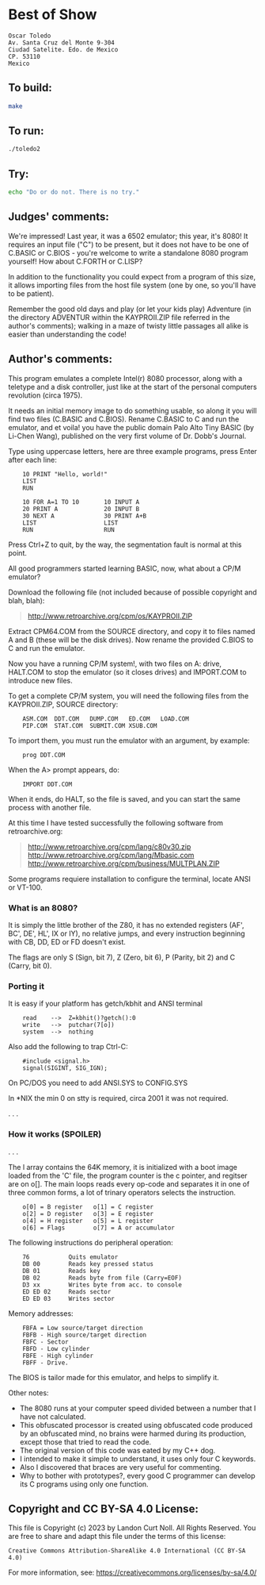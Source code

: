 # Best of Show

    Oscar Toledo
    Av. Santa Cruz del Monte 9-304
    Ciudad Satelite. Edo. de Mexico
    CP. 53110
    Mexico

## To build:

```sh
make
```

## To run:

```sh
./toledo2
```

## Try:

```sh
echo "Do or do not. There is no try."
```

## Judges' comments:

We're impressed! Last year, it was a 6502 emulator; this year,
it's 8080!  It requires an input file ("C") to be present, but
it does not have to be one of C.BASIC or C.BIOS - you're welcome
to write a standalone 8080 program yourself! How about C.FORTH
or C.LISP?

In addition to the functionality you could expect from a program
of this size, it allows importing files from the host file
system (one by one, so you'll have to be patient).

Remember the good old days and play (or let your kids play)
Adventure (in the directory ADVENTUR within the KAYPROII.ZIP
file referred in the author's comments); walking in a maze of
twisty little passages all alike is easier than understanding
the code!

## Author's comments:

This program emulates a complete Intel(r) 8080
processor, along with a teletype and a disk
controller, just like at the start of the personal
computers revolution (circa 1975).

It needs an initial memory image to do something
usable, so along it you will find two files
(C.BASIC and C.BIOS). Rename C.BASIC to C and run
the emulator, and et voila! you have the public
domain Palo Alto Tiny BASIC (by Li-Chen Wang),
published on the very first volume of Dr. Dobb's
Journal.

Type using uppercase letters, here are three example
programs, press Enter after each line:

        10 PRINT "Hello, world!"
        LIST
        RUN

        10 FOR A=1 TO 10       10 INPUT A
        20 PRINT A             20 INPUT B
        30 NEXT A              30 PRINT A+B
        LIST                   LIST
        RUN                    RUN

Press Ctrl+Z to quit, by the way, the segmentation fault is
normal at this point.

All good programmers started learning BASIC, now, what about a
CP/M emulator?

Download the following file (not included because of possible
copyright and blah, blah):

> <http://www.retroarchive.org/cpm/os/KAYPROII.ZIP>

Extract CPM64.COM from the SOURCE directory, and copy it to
files named A and B (these will be the disk drives). Now rename
the provided C.BIOS to C and run the emulator.

Now you have a running CP/M system!, with two files on A: drive,
HALT.COM to stop the emulator (so it closes drives) and IMPORT.COM
to introduce new files.

To get a complete CP/M system, you will need the following files
from the KAYPROII.ZIP, SOURCE directory:

        ASM.COM  DDT.COM   DUMP.COM   ED.COM   LOAD.COM
        PIP.COM  STAT.COM  SUBMIT.COM XSUB.COM

To import them, you must run the emulator with an argument, by
example:

        prog DDT.COM

When the A> prompt appears, do:

        IMPORT DDT.COM

When it ends, do HALT, so the file is saved, and you can start
the same process with another file.

At this time I have tested successfully the following software
from retroarchive.org:

> <http://www.retroarchive.org/cpm/lang/c80v30.zip>
> <http://www.retroarchive.org/cpm/lang/Mbasic.com>
> <http://www.retroarchive.org/cpm/business/MULTPLAN.ZIP>

Some programs requiere installation to configure the terminal,
locate ANSI or VT-100.

### What is an 8080?

It is simply the little brother of the Z80, it has no extended
registers (AF', BC', DE', HL', IX or IY), no relative jumps,
and every instruction beginning with CB, DD, ED or FD doesn't
exist.

The flags are only S (Sign, bit 7), Z (Zero, bit 6), P (Parity,
bit 2) and C (Carry, bit 0).

### Porting it

It is easy if your platform has getch/kbhit and
ANSI terminal

        read    -->  Z=kbhit()?getch():0
        write   -->  putchar(7[o])
        system  -->  nothing

Also add the following to trap Ctrl-C:

        #include <signal.h>
        signal(SIGINT, SIG_IGN);

On PC/DOS you need to add ANSI.SYS to CONFIG.SYS

In *NIX the min 0 on stty is required, circa 2001
it was not required.

.
.
.

### How it works (SPOILER)

.
.
.

The l array contains the 64K memory, it is initialized with a
boot image loaded from the 'C' file, the program counter is the
c pointer, and regitser are on o[]. The main loops reads every
op-code and separates it in one of three common forms, a lot
of trinary operators selects the instruction.

        o[0] = B register   o[1] = C register
        o[2] = D register   o[3] = E register
        o[4] = H register   o[5] = L register
        o[6] = Flags        o[7] = A or accumulator

The following instructions do peripheral operation:

        76           Quits emulator
        DB 00        Reads key pressed status
        DB 01        Reads key
        DB 02        Reads byte from file (Carry=EOF)
        D3 xx        Writes byte from acc. to console
        ED ED 02     Reads sector
        ED ED 03     Writes sector

Memory addresses:

        FBFA = Low source/target direction
        FBFB - High source/target direction
        FBFC - Sector
        FBFD - Low cylinder
        FBFE - High cylinder
        FBFF - Drive.

The BIOS is tailor made for this emulator, and helps to simplify it.

Other notes:

- The 8080 runs at your computer speed divided
  between a number that I have not calculated.
- This obfuscated processor is created using
  obfuscated code produced by an obfuscated mind,
  no brains were harmed during its production,
  except those that tried to read the code.
- The original version of this code was eated
  by my C++ dog.
- I intended to make it simple to understand,
  it uses only four C keywords.
- Also I discovered that braces are very useful
  for commenting.
- Why to bother with prototypes?, every good C
  programmer can develop its C programs using
  only one function.

## Copyright and CC BY-SA 4.0 License:

This file is Copyright (c) 2023 by Landon Curt Noll.  All Rights Reserved.
You are free to share and adapt this file under the terms of this license:

    Creative Commons Attribution-ShareAlike 4.0 International (CC BY-SA 4.0)

For more information, see: https://creativecommons.org/licenses/by-sa/4.0/
